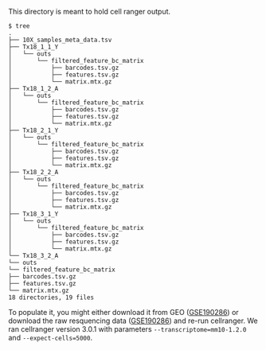 This directory is meant to hold cell ranger output.
```
$ tree
.
├── 10X_samples_meta_data.tsv
├── Tx18_1_1_Y
│   └── outs
│       └── filtered_feature_bc_matrix
│           ├── barcodes.tsv.gz
│           ├── features.tsv.gz
│           └── matrix.mtx.gz
├── Tx18_1_2_A
│   └── outs
│       └── filtered_feature_bc_matrix
│           ├── barcodes.tsv.gz
│           ├── features.tsv.gz
│           └── matrix.mtx.gz
├── Tx18_2_1_Y
│   └── outs
│       └── filtered_feature_bc_matrix
│           ├── barcodes.tsv.gz
│           ├── features.tsv.gz
│           └── matrix.mtx.gz
├── Tx18_2_2_A
│   └── outs
│       └── filtered_feature_bc_matrix
│           ├── barcodes.tsv.gz
│           ├── features.tsv.gz
│           └── matrix.mtx.gz
├── Tx18_3_1_Y
│   └── outs
│       └── filtered_feature_bc_matrix
│           ├── barcodes.tsv.gz
│           ├── features.tsv.gz
│           └── matrix.mtx.gz
└── Tx18_3_2_A
└── outs
└── filtered_feature_bc_matrix
├── barcodes.tsv.gz
├── features.tsv.gz
└── matrix.mtx.gz
18 directories, 19 files 

```
To populate it, you might either download it from GEO ([GSE190286](https://www.ncbi.nlm.nih.gov/geo/query/acc.cgi?&acc=GSE190286)) or download the raw resquencing data  ([GSE190286](https://www.ncbi.nlm.nih.gov/geo/query/acc.cgi?&acc=GSE190286)) and re-run cellranger.
We ran cellranger version 3.0.1 with parameters `--transcriptome=mm10-1.2.0` and `--expect-cells=5000`.

